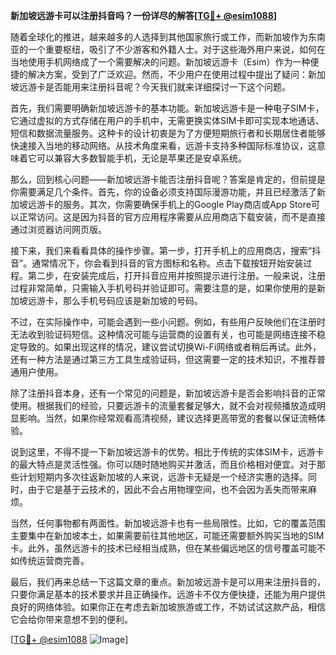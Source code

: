 **新加坡远游卡可以注册抖音吗？一份详尽的解答[[TG💪+ @esim1088](https://t.me/s/esim1088)]**

随着全球化的推进，越来越多的人选择到其他国家旅行或工作，而新加坡作为东南亚的一个重要枢纽，吸引了不少游客和外籍人士。对于这些海外用户来说，如何在当地使用手机网络成了一个需要解决的问题。新加坡远游卡（Esim）作为一种便捷的解决方案，受到了广泛欢迎。然而，不少用户在使用过程中提出了疑问：新加坡远游卡是否能用来注册抖音呢？今天我们就来详细探讨一下这个问题。

首先，我们需要明确新加坡远游卡的基本功能。新加坡远游卡是一种电子SIM卡，它通过虚拟的方式存储在用户的手机中，无需更换实体SIM卡即可实现本地通话、短信和数据流量服务。这种卡的设计初衷是为了方便短期旅行者和长期居住者能够快速接入当地的移动网络。从技术角度来看，远游卡支持多种国际标准协议，这意味着它可以兼容大多数智能手机，无论是苹果还是安卓系统。

那么，回到核心问题——新加坡远游卡能否注册抖音呢？答案是肯定的，但前提是你需要满足几个条件。首先，你的设备必须支持国际漫游功能，并且已经激活了新加坡远游卡的服务。其次，你需要确保手机上的Google Play商店或App Store可以正常访问。这是因为抖音的官方应用程序需要从应用商店下载安装，而不是直接通过浏览器访问网页版。

接下来，我们来看看具体的操作步骤。第一步，打开手机上的应用商店，搜索“抖音”。通常情况下，你会看到抖音的官方图标和名称。点击下载按钮开始安装过程。第二步，在安装完成后，打开抖音应用并按照提示进行注册。一般来说，注册过程非常简单，只需输入手机号码并验证即可。需要注意的是，如果你使用的是新加坡远游卡，那么手机号码应该是新加坡的号码。

不过，在实际操作中，可能会遇到一些小问题。例如，有些用户反映他们在注册时无法收到验证码短信。这种情况可能与运营商的设置有关，也可能是网络连接不稳定导致的。如果出现这样的情况，建议尝试切换Wi-Fi网络或者稍后再试。此外，还有一种方法是通过第三方工具生成验证码，但这需要一定的技术知识，不推荐普通用户使用。

除了注册抖音本身，还有一个常见的问题是，新加坡远游卡是否会影响抖音的正常使用。根据我们的经验，只要远游卡的流量套餐足够大，就不会对视频播放造成明显影响。当然，如果你经常观看高清视频，建议选择更高带宽的套餐以保证流畅体验。

说到这里，不得不提一下新加坡远游卡的优势。相比于传统的实体SIM卡，远游卡的最大特点是灵活性强。你可以随时随地购买并激活，而且价格相对便宜。对于那些计划短期内多次往返新加坡的人来说，远游卡无疑是一个经济实惠的选择。同时，由于它是基于云技术的，因此不会占用物理空间，也不会因为丢失而带来麻烦。

当然，任何事物都有两面性。新加坡远游卡也有一些局限性。比如，它的覆盖范围主要集中在新加坡本土，如果需要前往其他地区，可能还需要额外购买当地的SIM卡。此外，虽然远游卡的技术已经相当成熟，但在某些偏远地区的信号覆盖可能不如传统运营商完善。

最后，我们再来总结一下这篇文章的重点。新加坡远游卡是可以用来注册抖音的，只要你满足基本的技术要求并且正确操作。远游卡不仅方便快捷，还能为用户提供良好的网络体验。如果你正在考虑去新加坡旅游或工作，不妨试试这款产品，相信它会给你带来意想不到的便利。

[[TG💪+ @esim1088](https://t.me/s/esim1088) ![Image](https://i.postimg.cc/4NQfJmqS/Snipaste-2025-05-13-00-14-12.png)]